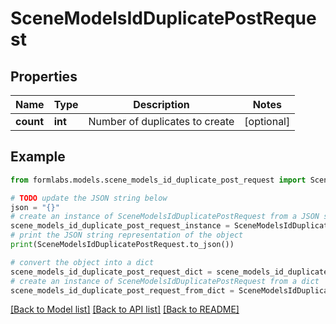 # SceneModelsIdDuplicatePostRequest


## Properties

Name | Type | Description | Notes
------------ | ------------- | ------------- | -------------
**count** | **int** | Number of duplicates to create | [optional] 

## Example

```python
from formlabs.models.scene_models_id_duplicate_post_request import SceneModelsIdDuplicatePostRequest

# TODO update the JSON string below
json = "{}"
# create an instance of SceneModelsIdDuplicatePostRequest from a JSON string
scene_models_id_duplicate_post_request_instance = SceneModelsIdDuplicatePostRequest.from_json(json)
# print the JSON string representation of the object
print(SceneModelsIdDuplicatePostRequest.to_json())

# convert the object into a dict
scene_models_id_duplicate_post_request_dict = scene_models_id_duplicate_post_request_instance.to_dict()
# create an instance of SceneModelsIdDuplicatePostRequest from a dict
scene_models_id_duplicate_post_request_from_dict = SceneModelsIdDuplicatePostRequest.from_dict(scene_models_id_duplicate_post_request_dict)
```
[[Back to Model list]](../README.md#documentation-for-models) [[Back to API list]](../README.md#documentation-for-api-endpoints) [[Back to README]](../README.md)



